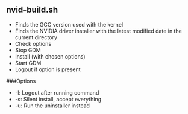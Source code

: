 nvid-build.sh
-------------

- Finds the GCC version used with the kernel
- Finds the NVIDIA driver installer with the latest modified date in the current directory
- Check options
- Stop GDM
- Install (with chosen options)
- Start GDM
- Logout if option is present

###Options
- \-l: Logout after running command
- \-s: Silent install, accept everything
- \-u: Run the uninstaller instead
